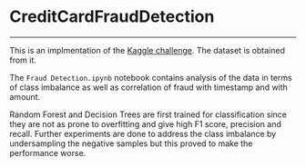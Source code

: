 # CreditCardFraudDetection
-------------------------------

This is an implmentation of the [Kaggle challenge](https://www.kaggle.com/mlg-ulb/creditcardfraud).
The dataset is obtained from it.

The `Fraud Detection.ipynb` notebook contains analysis of the data in terms of class imbalance as well as correlation of fraud with timestamp and with amount.

Random Forest and Decision Trees are first trained for classification since they are not as prone to overfitting and give high F1 score, precision and recall. Further experiments are done to address the class imbalance by undersampling the negative samples but this proved to make the performance worse.